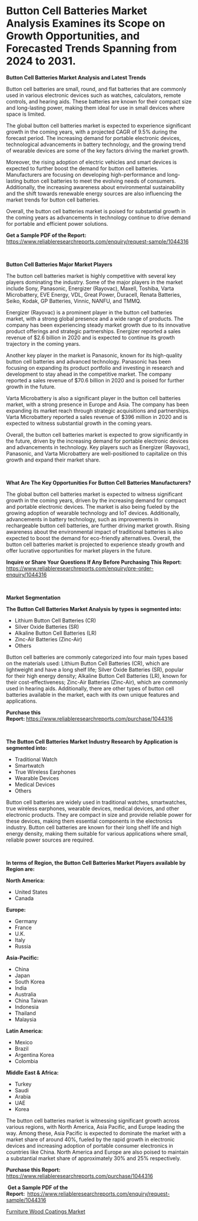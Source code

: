 <p><h1>Button Cell Batteries Market Analysis Examines its Scope on Growth Opportunities, and Forecasted Trends Spanning from 2024 to 2031.</h1></p><p><strong>Button Cell Batteries Market Analysis and Latest Trends</strong></p>
<p><p>Button cell batteries are small, round, and flat batteries that are commonly used in various electronic devices such as watches, calculators, remote controls, and hearing aids. These batteries are known for their compact size and long-lasting power, making them ideal for use in small devices where space is limited.</p><p>The global button cell batteries market is expected to experience significant growth in the coming years, with a projected CAGR of 9.5% during the forecast period. The increasing demand for portable electronic devices, technological advancements in battery technology, and the growing trend of wearable devices are some of the key factors driving the market growth.</p><p>Moreover, the rising adoption of electric vehicles and smart devices is expected to further boost the demand for button cell batteries. Manufacturers are focusing on developing high-performance and long-lasting button cell batteries to meet the evolving needs of consumers. Additionally, the increasing awareness about environmental sustainability and the shift towards renewable energy sources are also influencing the market trends for button cell batteries.</p><p>Overall, the button cell batteries market is poised for substantial growth in the coming years as advancements in technology continue to drive demand for portable and efficient power solutions.</p></p>
<p><strong>Get a Sample PDF of the Report:&nbsp;</strong> <a href="https://www.reliableresearchreports.com/enquiry/request-sample/1044316">https://www.reliableresearchreports.com/enquiry/request-sample/1044316</a></p>
<p>&nbsp;</p>
<p><strong>Button Cell Batteries Major Market Players</strong></p>
<p><p>The button cell batteries market is highly competitive with several key players dominating the industry. Some of the major players in the market include Sony, Panasonic, Energizer (Rayovac), Maxell, Toshiba, Varta Microbattery, EVE Energy, VDL, Great Power, Duracell, Renata Batteries, Seiko, Kodak, GP Batteries, Vinnic, NANFU, and TMMQ.</p><p>Energizer (Rayovac) is a prominent player in the button cell batteries market, with a strong global presence and a wide range of products. The company has been experiencing steady market growth due to its innovative product offerings and strategic partnerships. Energizer reported a sales revenue of $2.6 billion in 2020 and is expected to continue its growth trajectory in the coming years.</p><p>Another key player in the market is Panasonic, known for its high-quality button cell batteries and advanced technology. Panasonic has been focusing on expanding its product portfolio and investing in research and development to stay ahead in the competitive market. The company reported a sales revenue of $70.6 billion in 2020 and is poised for further growth in the future.</p><p>Varta Microbattery is also a significant player in the button cell batteries market, with a strong presence in Europe and Asia. The company has been expanding its market reach through strategic acquisitions and partnerships. Varta Microbattery reported a sales revenue of $396 million in 2020 and is expected to witness substantial growth in the coming years.</p><p>Overall, the button cell batteries market is expected to grow significantly in the future, driven by the increasing demand for portable electronic devices and advancements in technology. Key players such as Energizer (Rayovac), Panasonic, and Varta Microbattery are well-positioned to capitalize on this growth and expand their market share.</p></p>
<p>&nbsp;</p>
<p><strong>What Are The Key Opportunities For Button Cell Batteries Manufacturers?</strong></p>
<p><p>The global button cell batteries market is expected to witness significant growth in the coming years, driven by the increasing demand for compact and portable electronic devices. The market is also being fueled by the growing adoption of wearable technology and IoT devices. Additionally, advancements in battery technology, such as improvements in rechargeable button cell batteries, are further driving market growth. Rising awareness about the environmental impact of traditional batteries is also expected to boost the demand for eco-friendly alternatives. Overall, the button cell batteries market is projected to experience steady growth and offer lucrative opportunities for market players in the future.</p></p>
<p><strong>Inquire or Share Your Questions If Any Before Purchasing This Report:</strong> <a href="https://www.reliableresearchreports.com/enquiry/pre-order-enquiry/1044316">https://www.reliableresearchreports.com/enquiry/pre-order-enquiry/1044316</a></p>
<p>&nbsp;</p>
<p><strong>Market Segmentation</strong></p>
<p><strong>The Button Cell Batteries Market Analysis by types is segmented into:</strong></p>
<p><ul><li>Lithium Button Cell Batteries (CR)</li><li>Silver Oxide Batteries (SR)</li><li>Alkaline Button Cell Batteries (LR)</li><li>Zinc-Air Batteries (Zinc-Air)</li><li>Others</li></ul></p>
<p><p>Button cell batteries are commonly categorized into four main types based on the materials used: Lithium Button Cell Batteries (CR), which are lightweight and have a long shelf life; Silver Oxide Batteries (SR), popular for their high energy density; Alkaline Button Cell Batteries (LR), known for their cost-effectiveness; Zinc-Air Batteries (Zinc-Air), which are commonly used in hearing aids. Additionally, there are other types of button cell batteries available in the market, each with its own unique features and applications.</p></p>
<p><strong>Purchase this Report:&nbsp;</strong><a href="https://www.reliableresearchreports.com/purchase/1044316">https://www.reliableresearchreports.com/purchase/1044316</a></p>
<p>&nbsp;</p>
<p><strong>The Button Cell Batteries Market Industry Research by Application is segmented into:</strong></p>
<p><ul><li>Traditional Watch</li><li>Smartwatch</li><li>True Wireless Earphones</li><li>Wearable Devices</li><li>Medical Devices</li><li>Others</li></ul></p>
<p><p>Button cell batteries are widely used in traditional watches, smartwatches, true wireless earphones, wearable devices, medical devices, and other electronic products. They are compact in size and provide reliable power for these devices, making them essential components in the electronics industry. Button cell batteries are known for their long shelf life and high energy density, making them suitable for various applications where small, reliable power sources are required.</p></p>
<p>&nbsp;</p>
<p><strong>In terms of Region, the Button Cell Batteries Market Players available by Region are:</strong></p>
<p>
    <p> <strong> North America: </strong>
        <ul>
            <li>United States</li>
            <li>Canada</li>
        </ul>
        </p> 
    <p> <strong> Europe: </strong>
        <ul>
            <li>Germany</li>
            <li>France</li>
            <li>U.K.</li>
            <li>Italy</li>
            <li>Russia</li>
        </ul>
        </p> 
    <p> <strong> Asia-Pacific: </strong>
        <ul>
            <li>China</li>
            <li>Japan</li>
            <li>South Korea</li>
            <li>India</li>
            <li>Australia</li>
            <li>China Taiwan</li>
            <li>Indonesia</li>
            <li>Thailand</li>
            <li>Malaysia</li>
        </ul>
        </p> 
    <p> <strong> Latin America: </strong>
        <ul>
            <li>Mexico</li>
            <li>Brazil</li>
            <li>Argentina Korea</li>
            <li>Colombia</li>
        </ul>
        </p> 
    <p> <strong> Middle East & Africa: </strong>
        <ul>
            <li>Turkey</li>
            <li>Saudi</li>
            <li>Arabia</li>
            <li>UAE</li>
            <li>Korea</li>
        </ul>
    </p>
    </p>
<p><p>The button cell batteries market is witnessing significant growth across various regions, with North America, Asia Pacific, and Europe leading the way. Among these, Asia Pacific is expected to dominate the market with a market share of around 40%, fueled by the rapid growth in electronic devices and increasing adoption of portable consumer electronics in countries like China. North America and Europe are also poised to maintain a substantial market share of approximately 30% and 25% respectively.</p></p>
<p><strong>Purchase this Report: </strong><a href="https://www.reliableresearchreports.com/purchase/1044316">https://www.reliableresearchreports.com/purchase/1044316</a></p>
<p>&nbsp;<strong>Get a Sample PDF of the Report:&nbsp;&nbsp;</strong><a href="https://www.reliableresearchreports.com/enquiry/request-sample/1044316">https://www.reliableresearchreports.com/enquiry/request-sample/1044316</a></p>
<p><strong></strong></p>
<p><p><a href="https://scarlet-rocket-c63.notion.site/Global-Furniture-Wood-Coatings-Market-by-Types-Applications-and-Major-Players-with-Regional-Growt-add4c91826484d86a26e0e91529aa8e6">Furniture Wood Coatings Market</a></p></p>